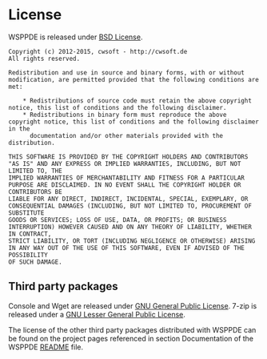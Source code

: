 # License
WSPPDE is released under [BSD License](http://www.opensource.org/licenses/bsd-license.php).  

    Copyright (c) 2012-2015, cwsoft - http://cwsoft.de
    All rights reserved.

    Redistribution and use in source and binary forms, with or without modification, are permitted provided that the following conditions are met:

        * Redistributions of source code must retain the above copyright notice, this list of conditions and the following disclaimer.
        * Redistributions in binary form must reproduce the above copyright notice, this list of conditions and the following disclaimer in the 
          documentation and/or other materials provided with the distribution.

    THIS SOFTWARE IS PROVIDED BY THE COPYRIGHT HOLDERS AND CONTRIBUTORS "AS IS" AND ANY EXPRESS OR IMPLIED WARRANTIES, INCLUDING, BUT NOT LIMITED TO, THE 
    IMPLIED WARRANTIES OF MERCHANTABILITY AND FITNESS FOR A PARTICULAR PURPOSE ARE DISCLAIMED. IN NO EVENT SHALL THE COPYRIGHT HOLDER OR CONTRIBUTORS BE 
    LIABLE FOR ANY DIRECT, INDIRECT, INCIDENTAL, SPECIAL, EXEMPLARY, OR CONSEQUENTIAL DAMAGES (INCLUDING, BUT NOT LIMITED TO, PROCUREMENT OF SUBSTITUTE 
    GOODS OR SERVICES; LOSS OF USE, DATA, OR PROFITS; OR BUSINESS INTERRUPTION) HOWEVER CAUSED AND ON ANY THEORY OF LIABILITY, WHETHER IN CONTRACT, 
    STRICT LIABILITY, OR TORT (INCLUDING NEGLIGENCE OR OTHERWISE) ARISING IN ANY WAY OUT OF THE USE OF THIS SOFTWARE, EVEN IF ADVISED OF THE POSSIBILITY 
    OF SUCH DAMAGE.

## Third party packages
Console and Wget are released under [GNU General Public License](http://www.gnu.org/licenses/).
7-zip is released under a [GNU Lesser General Public License](http://www.7-zip.org/license.txt).

The license of the other third party packages distributed with WSPPDE can be found on the project pages referenced in section Documentation of the WSPPDE [README](README.md) file.
